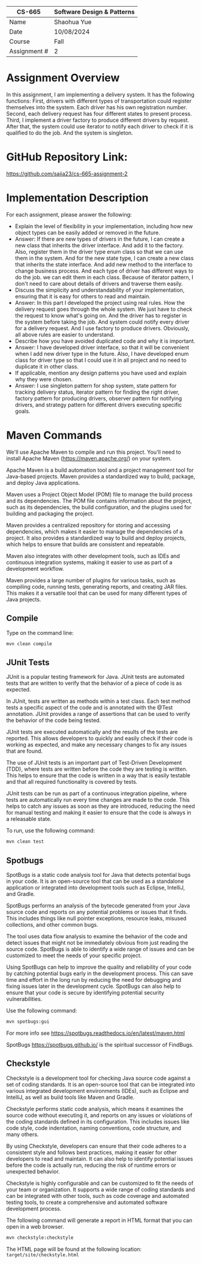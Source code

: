 
| CS-665       | Software Design & Patterns |
|--------------|----------------------------|
| Name         | Shaohua Yue                |
| Date         | 10/08/2024                 |
| Course       | Fall                       |
| Assignment # | 2                          |

# Assignment Overview
In this assignment, I am implementing a delivery system. It has the following functions:
First, drivers with different types of transportation could register themselves into the system. Each driver has his own registration number.
Second, each delivery request has four different states to present process.
Third, I implement a driver factory to produce different drivers by request.
After that, the system could use iterator to notify each driver to check if it is qualified to do the job.
And the system is singleton.

# GitHub Repository Link:
https://github.com/sajia23/cs-665-assignment-2

# Implementation Description 


For each assignment, please answer the following:

- Explain the level of flexibility in your implementation, including how new object types can
be easily added or removed in the future.
- Answer:  If there are new types of drivers in the future, I can create a new class that inherits the driver interface. And add it to the factory. Also, register them in the driver type enum class so that we can use them in the system. And for the new state type, I can create a new class that inherits the state interface. And add new method to the interface to change business process. And each type of driver has different ways to do the job. we can edit them in each class. Because of iterator pattern, I don't need to care about details of drivers and traverse them easily.
- Discuss the simplicity and understandability of your implementation, ensuring that it is
easy for others to read and maintain.
- Answer: In this part I developed the project using real rules. How the delivery request goes through the whole system. We just have to check the request to know what's going on. And the driver has to register in the system before taking the job. And system could notify every driver for a delivery request. And I use factory to produce drivers. Obviously, all above rules are easier to understand.
- Describe how you have avoided duplicated code and why it is important.
- Answer: I have developed driver interface, so that it will be convenient when I add new driver type in the future.
  Also, I have developed enum class for driver type so that I could use it in all project and no need to duplicate it in other class.
- If applicable, mention any design patterns you have used and explain why they were
chosen.
- Answer: I use singleton pattern for shop system, state pattern for tracking delivery status, iterator pattern for finding the right driver, factory pattern for producing drivers, observer pattern for notifying drivers, and strategy pattern for different drivers executing specific goals.


# Maven Commands

We'll use Apache Maven to compile and run this project. You'll need to install Apache Maven (https://maven.apache.org/) on your system. 

Apache Maven is a build automation tool and a project management tool for Java-based projects. Maven provides a standardized way to build, package, and deploy Java applications.

Maven uses a Project Object Model (POM) file to manage the build process and its dependencies. The POM file contains information about the project, such as its dependencies, the build configuration, and the plugins used for building and packaging the project.

Maven provides a centralized repository for storing and accessing dependencies, which makes it easier to manage the dependencies of a project. It also provides a standardized way to build and deploy projects, which helps to ensure that builds are consistent and repeatable.

Maven also integrates with other development tools, such as IDEs and continuous integration systems, making it easier to use as part of a development workflow.

Maven provides a large number of plugins for various tasks, such as compiling code, running tests, generating reports, and creating JAR files. This makes it a versatile tool that can be used for many different types of Java projects.

## Compile
Type on the command line: 

```bash
mvn clean compile
```



## JUnit Tests
JUnit is a popular testing framework for Java. JUnit tests are automated tests that are written to verify that the behavior of a piece of code is as expected.

In JUnit, tests are written as methods within a test class. Each test method tests a specific aspect of the code and is annotated with the @Test annotation. JUnit provides a range of assertions that can be used to verify the behavior of the code being tested.

JUnit tests are executed automatically and the results of the tests are reported. This allows developers to quickly and easily check if their code is working as expected, and make any necessary changes to fix any issues that are found.

The use of JUnit tests is an important part of Test-Driven Development (TDD), where tests are written before the code they are testing is written. This helps to ensure that the code is written in a way that is easily testable and that all required functionality is covered by tests.

JUnit tests can be run as part of a continuous integration pipeline, where tests are automatically run every time changes are made to the code. This helps to catch any issues as soon as they are introduced, reducing the need for manual testing and making it easier to ensure that the code is always in a releasable state.

To run, use the following command:
```bash
mvn clean test
```


## Spotbugs 

SpotBugs is a static code analysis tool for Java that detects potential bugs in your code. It is an open-source tool that can be used as a standalone application or integrated into development tools such as Eclipse, IntelliJ, and Gradle.

SpotBugs performs an analysis of the bytecode generated from your Java source code and reports on any potential problems or issues that it finds. This includes things like null pointer exceptions, resource leaks, misused collections, and other common bugs.

The tool uses data flow analysis to examine the behavior of the code and detect issues that might not be immediately obvious from just reading the source code. SpotBugs is able to identify a wide range of issues and can be customized to meet the needs of your specific project.

Using SpotBugs can help to improve the quality and reliability of your code by catching potential bugs early in the development process. This can save time and effort in the long run by reducing the need for debugging and fixing issues later in the development cycle. SpotBugs can also help to ensure that your code is secure by identifying potential security vulnerabilities.

Use the following command:

```bash
mvn spotbugs:gui 
```

For more info see 
https://spotbugs.readthedocs.io/en/latest/maven.html

SpotBugs https://spotbugs.github.io/ is the spiritual successor of FindBugs.


## Checkstyle 

Checkstyle is a development tool for checking Java source code against a set of coding standards. It is an open-source tool that can be integrated into various integrated development environments (IDEs), such as Eclipse and IntelliJ, as well as build tools like Maven and Gradle.

Checkstyle performs static code analysis, which means it examines the source code without executing it, and reports on any issues or violations of the coding standards defined in its configuration. This includes issues like code style, code indentation, naming conventions, code structure, and many others.

By using Checkstyle, developers can ensure that their code adheres to a consistent style and follows best practices, making it easier for other developers to read and maintain. It can also help to identify potential issues before the code is actually run, reducing the risk of runtime errors or unexpected behavior.

Checkstyle is highly configurable and can be customized to fit the needs of your team or organization. It supports a wide range of coding standards and can be integrated with other tools, such as code coverage and automated testing tools, to create a comprehensive and automated software development process.

The following command will generate a report in HTML format that you can open in a web browser. 

```bash
mvn checkstyle:checkstyle
```

The HTML page will be found at the following location:
`target/site/checkstyle.html`




